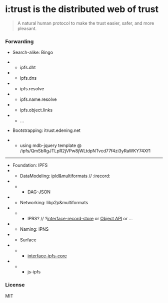 # i:trust is the distributed web of trust

> A natural human protocol to make the trust easier, safer, and more pleasant.

### Forwarding

- Search-alike: Bingo
- * ipfs.dht
- * ipfs.dns
- * ipfs.resolve
- * ipfs.name.resolve
- * ipfs.object.links
- * ...

- Bootstrapping: itrust.edening.net
- * using mdb-jquery template @ /ipfs/QmSbRgJTLpR2jVPw8jWLtdpNTvcd77f4zi3yRaWKY74Xf1

---
- Foundation: IPFS
- * DataModeling: ipld&multiformats // :irecord:
- * * DAG-JSON
- * Networking: libp2p&multiformats
- * * IPRS? // ?[interface-record-store](https://github.com/libp2p/interface-record-store) or [Object API](https://github.com/ipfs/interface-js-ipfs-core/blob/master/SPEC/OBJECT.md) or ...
- * Naming: IPNS
- * Surface
- * * [interface-ipfs-core](https://github.com/ipfs/interface-js-ipfs-core)
- * * js-ipfs

### License

MIT
